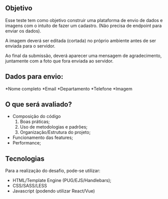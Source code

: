 ## Objetivo
Esse teste tem como objetivo construir uma plataforma de envio de dados e imagens com o intuito de fazer um cadastro. (Não precisa de endpoint para enviar os dados).

A imagem deverá ser editada (cortada) no próprio ambiente antes de ser enviada para o servidor.

Ao final da submissão, deverá aparecer uma mensagem de agradecimento, juntamente com a foto que fora enviada ao servidor.


## Dados para envio:
*Nome completo
*Email
*Departamento
*Telefone
*Imagem

## O que será avaliado?
* Composição do código
    1. Boas práticas;
    2. Uso de metodologias e padrões;
    3. Organização/Estrutura do projeto;
* Funcionamento das features;
* Performance;

## Tecnologias
Para a realização do desafio, pode-se utilizar:

- HTML/Template Engine (PUG/EJS/Handlebars);
- CSS/SASS/LESS
- Javascript (podendo utilizar React/Vue)
